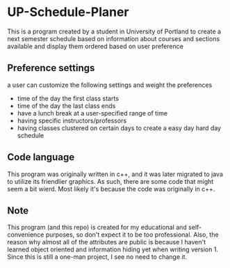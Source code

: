 # UP-Schedule-Planer
This is a program created by a student in University of Portland to create a next semester schedule based on information about courses and sections available and display them ordered based on user preference

## Preference settings
a user can customize the following settings and weight the preferences
 * time of the day the first class starts
 * time of the day the last class ends
 * have a lunch break at a user-specified range of time
 * having specific instructors/professors
 * having classes clustered on certain days to create a easy day hard day schedule
 
## Code language
This program was originally written in c++, and it was later migrated to java to utilize its friendlier graphics. As such, there are some code that might seem a bit wierd. Most likely it's because the code was originally in c++.

## Note
This program (and this repo) is created for my educational and self-convenience purposes, so don't expect it to be too professional. Also, the reason why almost all of the attributes are public is because I haven't learned object oriented and information hiding yet when writing version 1. Since this is still a one-man project, I see no need to change it.
